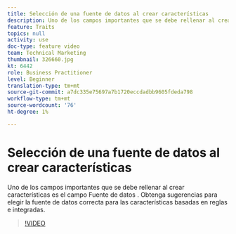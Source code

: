 ```yaml
---
title: Selección de una fuente de datos al crear características
description: Uno de los campos importantes que se debe rellenar al crear características es el campo Fuente de datos . Obtenga sugerencias para elegir la fuente de datos correcta para las características basadas en reglas e integradas.
feature: Traits
topics: null
activity: use
doc-type: feature video
team: Technical Marketing
thumbnail: 326660.jpg
kt: 6442
role: Business Practitioner
level: Beginner
translation-type: tm+mt
source-git-commit: a7dc335e75697a7b1720eccdadbb9605fdeda798
workflow-type: tm+mt
source-wordcount: '76'
ht-degree: 1%

---
```



# Selección de una fuente de datos al crear características

Uno de los campos importantes que se debe rellenar al crear características es el campo Fuente de datos . Obtenga sugerencias para elegir la fuente de datos correcta para las características basadas en reglas e integradas.

>[!VIDEO](https://video.tv.adobe.com/v/326660/?quality=12&learn=on)
